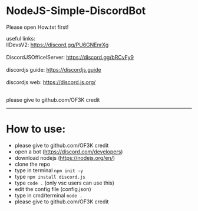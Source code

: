 # NodeJS-Simple-DiscordBot

Please open How.txt first!
 
 useful links:
 <br>IlDevsV2: https://discord.gg/PU6GNEnrXg</br>
 <br>DiscordJSOfficelServer: https://discord.gg/bRCvFy9</br>
 <br>discordjs guide: https://discordjs.guide</br>
 <br>discordjs web: https://discord.js.org/</br>

<br>please give to github.com/OF3K credit</br>
 
 
  _______________________________________________
  
  # How to use:
- please give to github.com/OF3K credit
- open a bot (https://discord.com/developers)
- download nodejs (https://nodejs.org/en/)
- clone the repo
- type in terminal `npm init -y`
- type `npm install discord.js`
- type `code .` (only vsc users can use this)
- edit the config file (config.json)
- type in cmd/terminal `node .`
- please give to github.com/OF3K credit
